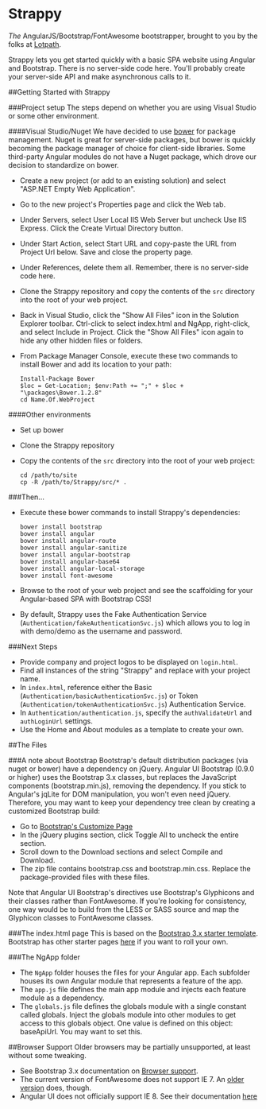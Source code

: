 Strappy
=======

*The* AngularJS/Bootstrap/FontAwesome bootstrapper, brought to you by the folks at <a href="http://www.lotpath.com" target="_blank">Lotpath</a>.

Strappy lets you get started quickly with a basic SPA website using Angular and Bootstrap.  There is no server-side code here.  You'll probably create your server-side API and make asynchronous calls to it.

##Getting Started with Strappy

###Project setup
The steps depend on whether you are using Visual Studio or some other environment.

####Visual Studio/Nuget
We have decided to use <a href="http://bower.io" target="_blank">bower</a> for package management.  Nuget is great for server-side packages, but bower is quickly becoming the package manager of choice for client-side libraries.  Some third-party Angular modules do not have a Nuget package, which drove our decision to standardize on bower.

* Create a new project (or add to an existing solution) and select "ASP.NET Empty Web Application".
* Go to the new project's Properties page and click the Web tab.
* Under Servers, select User Local IIS Web Server but uncheck Use IIS Express.  Click the Create Virtual Directory button.
* Under Start Action, select Start URL and copy-paste the URL from Project Url below.  Save and close the property page.
* Under References, delete them all.  Remember, there is no server-side code here.
* Clone the Strappy repository and copy the contents of the `src` directory into the root of your web project.
* Back in Visual Studio, click the "Show All Files" icon in the Solution Explorer toolbar.  Ctrl-click to select index.html and NgApp, right-click, and select Include in Project.  Click the "Show All Files" icon again to hide any other hidden files or folders.
* From Package Manager Console, execute these two commands to install Bower and add its location to your path:

    ```
    Install-Package Bower
    $loc = Get-Location; $env:Path += ";" + $loc + "\packages\Bower.1.2.8"
    cd Name.Of.WebProject
    ```

####Other environments
* Set up bower
* Clone the Strappy repository
* Copy the contents of the `src` directory into the root of your web project:

    ```
    cd /path/to/site
    cp -R /path/to/Strappy/src/* .
    ```

###Then...
* Execute these bower commands to install Strappy's dependencies:

    ```
    bower install bootstrap
    bower install angular
    bower install angular-route
    bower install angular-sanitize
    bower install angular-bootstrap
    bower install angular-base64
    bower install angular-local-storage
    bower install font-awesome
    ```

* Browse to the root of your web project and see the scaffolding for your Angular-based SPA with Bootstrap CSS!
* By default, Strappy uses the Fake Authentication Service (`Authentication/fakeAuthenticationSvc.js`) which allows you to log in with demo/demo as the username and password.

###Next Steps
* Provide company and project logos to be displayed on `login.html`.
* Find all instances of the string "Strappy" and replace with your project name.
* In `index.html`, reference either the Basic (`Authentication/basicAuthenticationSvc.js`) or Token (`Authentication/tokenAuthenticationSvc.js`) Authentication Service.
* In `Authentication/authentication.js`, specify the `authValidateUrl` and `authLoginUrl` settings.
* Use the Home and About modules as a template to create your own.

##The Files

###A note about Bootstrap
Bootstrap's default distribution packages (via nuget or bower) have a dependency on jQuery.  Angular UI Bootstrap (0.9.0 or higher) uses the Bootstrap 3.x classes, but replaces the JavaScript components (bootstrap.min.js), removing the dependency.  If you stick to Angular's jqLite for DOM manipulation, you won't even need jQuery.  Therefore, you may want to keep your dependency tree clean by creating a customized Bootstrap build:

* Go to [Bootstrap's Customize Page](http://getbootstrap.com/customize/)
* In the jQuery plugins section, click Toggle All to uncheck the entire section.
* Scroll down to the Download sections and select Compile and Download.
* The zip file contains bootstrap.css and bootstrap.min.css.  Replace the package-provided files with these files.

Note that Angular UI Bootstrap's directives use Bootstrap's Glyphicons and their classes rather than FontAwesome.  If you're looking for consistency, one way would be to build from the LESS or SASS source and map the Glyphicon classes to FontAwesome classes.

###The index.html page
This is based on the [Bootstrap 3.x starter template](http://getbootstrap.com/examples/starter-template/).  Bootstrap has other starter pages [here](http://getbootstrap.com/getting-started/#examples) if you want to roll your own.

###The NgApp folder
* The `NgApp` folder houses the files for your Angular app.  Each subfolder houses its own Angular module that represents a feature of the app.
* The `app.js` file defines the main app module and injects each feature module as a dependency.
* The `globals.js` file defines the globals module with a single constant called globals.  Inject the globals module into other modules to get access to this globals object.  One value is defined on this object: baseApiUrl.  You may want to set this.

##Browser Support
Older browsers may be partially unsupported, at least without some tweaking.
* See Bootstrap 3.x documentation on [Browser support](http://getbootstrap.com/getting-started/#browsers).
* The current version of FontAwesome does not support IE 7.  An [older version](http://fontawesome.io/3.2.1/get-started) does, though.
* Angular UI does not officially support IE 8.  See their documentation [here](https://github.com/angular-ui/bootstrap#supported-browsers)
